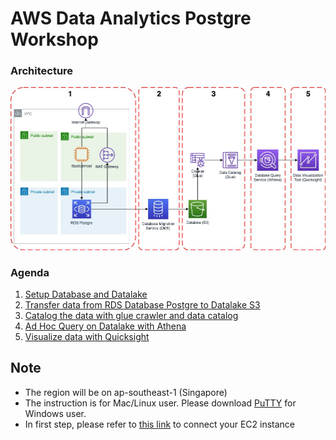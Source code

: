 # AWS Data Analytics Postgre Workshop

### Architecture
![](Assets/DataAnalytics.jpg)

### Agenda
1. [Setup Database and Datalake](docs/SetupDB.md)
2. [Transfer data from RDS Database Postgre to Datalake S3](docs/TransferDB.md)
3. [Catalog the data with glue crawler and data catalog](docs/Glue.md)
4. [Ad Hoc Query on Datalake with Athena](docs/Athena.md)
5. [Visualize data with Quicksight](docs/Visualize.md)

## Note
* The region will be on ap-southeast-1 (Singapore)
* The instruction is for Mac/Linux user. Please download [PuTTY](https://www.putty.org/) for Windows user.
* In first step, please refer to [this link](https://docs.aws.amazon.com/AWSEC2/latest/UserGuide/putty.html) to connect your EC2 instance